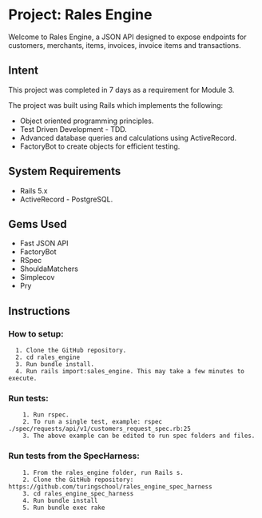 # Project: Rales Engine

Welcome to Rales Engine, a JSON API designed to expose endpoints for customers, merchants, items, invoices, invoice items and transactions.

## Intent

This project was completed in 7 days as a requirement for Module 3.

The project was built using Rails which implements the following:

* Object oriented programming principles.
* Test Driven Development - TDD.
* Advanced database queries and calculations using ActiveRecord.
* FactoryBot to create objects for efficient testing.

## System Requirements

* Rails 5.x
* ActiveRecord - PostgreSQL.

## Gems Used

* Fast JSON API
* FactoryBot
* RSpec
* ShouldaMatchers
* Simplecov
* Pry

## Instructions
  ### How to setup:
      1. Clone the GitHub repository.
      2. cd rales_engine
      3. Run bundle install.
      4. Run rails import:sales_engine. This may take a few minutes to execute.

  ### Run tests:
        1. Run rspec.
        2. To run a single test, example: rspec ./spec/requests/api/v1/customers_request_spec.rb:25
        3. The above example can be edited to run spec folders and files.

  ### Run tests from the SpecHarness:
        1. From the rales_engine folder, run Rails s.
        2. Clone the GitHub repository: https://github.com/turingschool/rales_engine_spec_harness
        3. cd rales_engine_spec_harness
        4. Run bundle install
        5. Run bundle exec rake

